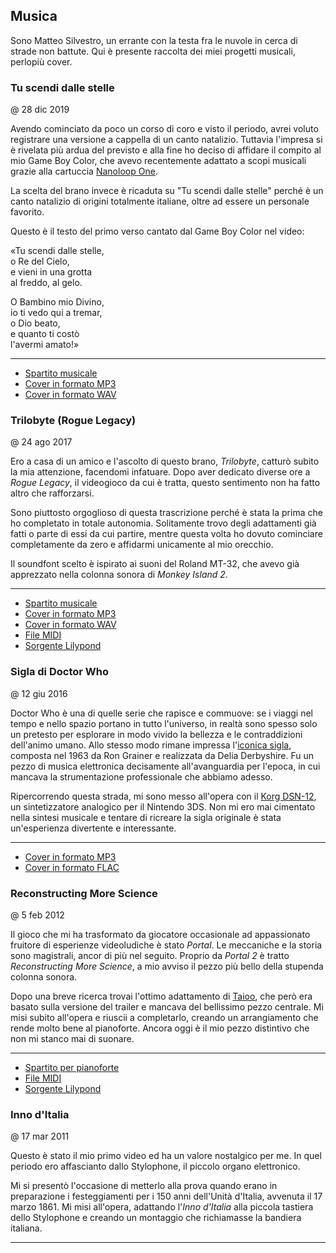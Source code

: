## Musica

Sono Matteo Silvestro, un errante con la testa fra le nuvole in cerca di strade non battute. Qui è presente raccolta dei miei progetti musicali, perlopiù cover.


### Tu scendi dalle stelle
@ 28 dic 2019

Avendo cominciato da poco un corso di coro e visto il periodo, avrei voluto registrare una versione a cappella di un canto natalizio. Tuttavia l'impresa si è rivelata più ardua del previsto e alla fine ho deciso di affidare il compito al mio Game Boy Color, che avevo recentemente adattato a scopi musicali grazie alla cartuccia [Nanoloop One][nlo].

La scelta del brano invece è ricaduta su "Tu scendi dalle stelle" perché è un canto natalizio di origini totalmente italiane, oltre ad essere un personale favorito.

Questo è il testo del primo verso cantato dal Game Boy Color nel video:

«Tu scendi dalle stelle,  
o Re del Cielo,  
e vieni in una grotta  
al freddo, al gelo.

O Bambino mio Divino,  
io ti vedo qui a tremar,  
o Dio beato,  
e quanto ti costò  
l'avermi amato!»

[nlo]: https://nanoloop.com/one/index.html

---

<!-- video=tyYpu07Jms0 -->

* [Spartito musicale][tsds_score]
* [Cover in formato MP3][tsds_mp3]
* [Cover in formato WAV][tsds_wav]

[tsds_score]: /files/covers/tu_scendi_dalle_stelle/tu_scendi_dalle_stelle.mscz
[tsds_mp3]: /files/covers/tu_scendi_dalle_stelle/tsdsgb.mp3
[tsds_wav]: /files/covers/tu_scendi_dalle_stelle/tsdsgb.wav


### Trilobyte (Rogue Legacy)
@ 24 ago 2017

Ero a casa di un amico e l'ascolto di questo brano, *Trilobyte*, catturò subito la mia attenzione, facendomi infatuare. Dopo aver dedicato diverse ore a *Rogue Legacy*, il videogioco da cui è tratta, questo sentimento non ha fatto altro che rafforzarsi.

Sono piuttosto orgoglioso di questa trascrizione perché è stata la prima che ho completato in totale autonomia. Solitamente trovo degli adattamenti già fatti o parte di essi da cui partire, mentre questa volta ho dovuto cominciare completamente da zero e affidarmi unicamente al mio orecchio.

Il soundfont scelto è ispirato ai suoni del Roland MT-32, che avevo già apprezzato nella colonna sonora di *Monkey Island 2*.

---

<!-- video=BbQ2w-cUqnU -->

* [Spartito musicale][trilobyte_score]
* [Cover in formato MP3][trilobyte_mp3]
* [Cover in formato WAV][trilobyte_wav]
* [File MIDI][trilobyte_midi]
* [Sorgente Lilypond][trilobyte_ly]

[trilobyte_score]: /files/covers/trilobyte/Trilobyte.pdf
[trilobyte_mp3]: /files/covers/trilobyte/Trilobyte.mp3
[trilobyte_wav]: /files/covers/trilobyte/Trilobyte.wav
[trilobyte_midi]: /files/covers/trilobyte/Trilobyte.mid
[trilobyte_ly]: /files/covers/trilobyte/Trilobyte.ly


### Sigla di Doctor Who
@ 12 giu 2016


Doctor Who è una di quelle serie che rapisce e commuove: se i viaggi nel tempo e nello spazio portano in tutto l'universo, in realtà sono spesso solo un pretesto per esplorare in modo vivido la bellezza e le contraddizioni dell'animo umano. Allo stesso modo rimane impressa l'[iconica sigla][dt], composta nel 1963 da Ron Grainer e realizzata da Delia Derbyshire. Fu un pezzo di musica elettronica decisamente all'avanguardia per l'epoca, in cui mancava la strumentazione professionale che abbiamo adesso.

Ripercorrendo questa strada, mi sono messo all'opera con il [Korg DSN-12][dsn12], un sintetizzatore analogico per il Nintendo 3DS. Non mi ero mai cimentato nella sintesi musicale e tentare di ricreare la sigla originale è stata un'esperienza divertente e interessante.

 [dt]: https://www.youtube.com/watch?v=xkIEkLww3lg
 [dsn12]: https://www.korg.com/it/products/synthesizers/korg_dsn12/

---

<!-- video=NfxWFH7sd8w -->

* [Cover in formato MP3][dwtheme_mp3]
* [Cover in formato FLAC][dwtheme_flac]

[dwtheme_mp3]: /files/covers/dsn_12/dwtheme.mp3
[dwtheme_flac]: /files/covers/dsn_12/dwtheme.flac


### Reconstructing More Science
@ 5 feb 2012

Il gioco che mi ha trasformato da giocatore occasionale ad appassionato fruitore di esperienze videoludiche è stato *Portal*. Le meccaniche e la storia sono magistrali, ancor di più nel seguito. Proprio da *Portal 2* è tratto *Reconstructing More Science*, a mio avviso il pezzo più bello della stupenda colonna sonora.

Dopo una breve ricerca trovai l'ottimo adattamento di [Taioo][taioo], che però era basato sulla versione del trailer e mancava del bellissimo pezzo centrale. Mi misi subito all'opera e riuscii a completarlo, creando un arrangiamento che rende molto bene al pianoforte.
 Ancora oggi è il mio pezzo distintivo che non mi stanco mai di suonare.

[taioo]: https://www.youtube.com/watch?v=ElGJUXZdCd0

---

<!-- video=vd6Nx3trzUs -->

* [Spartito per pianoforte][reconstructing_piano]
* [File MIDI][reconstructing_midi]
* [Sorgente Lilypond][reconstructing_ly]

[reconstructing_piano]: /files/covers/reconstructing_more_science/Reconstructing%20more%20science.pdf
[reconstructing_midi]: /files/covers/reconstructing_more_science/Reconstructing%20more%20science.midi
[reconstructing_ly]: /files/covers/reconstructing_more_science/Reconstructing%20more%20science.ly


### Inno d'Italia
@ 17 mar 2011

Questo è stato il mio primo video ed ha un valore nostalgico per me. In quel periodo ero affascianto dallo Stylophone, il piccolo organo elettronico.

Mi si presentò l'occasione di metterlo alla prova quando erano in preparazione i festeggiamenti per i 150 anni dell'Unità d'Italia, avvenuta il 17 marzo 1861. Mi misi all'opera, adattando l'*Inno d'Italia* alla piccola tastiera dello Stylophone e creando un montaggio che richiamasse la bandiera italiana.

---

<!-- video=xjAYyEqnTaw -->
